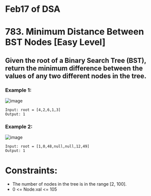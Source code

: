 # Feb17 of DSA

# 783. Minimum Distance Between BST Nodes [Easy Level]

## Given the root of a Binary Search Tree (BST), return the minimum difference between the values of any two different nodes in the tree.

### Example 1:

![image](https://user-images.githubusercontent.com/73644685/219712816-806e62d3-cd3e-41dd-9d74-a44ce7621ba1.png)


```
Input: root = [4,2,6,1,3]
Output: 1
```

### Example 2:

![image](https://user-images.githubusercontent.com/73644685/219712846-96f52a38-5d3d-41e9-a35f-30aa982c82c8.png)


```
Input: root = [1,0,48,null,null,12,49]
Output: 1
```

# Constraints:

- The number of nodes in the tree is in the range [2, 100].
- 0 <= Node.val <= 105
